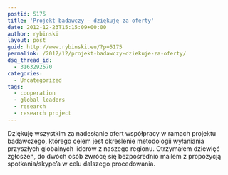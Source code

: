 ```yaml
---
postid: 5175
title: 'Projekt badawczy – dziękuję za oferty'
date: 2012-12-23T15:15:09+00:00
author: rybinski
layout: post
guid: http://www.rybinski.eu/?p=5175
permalink: /2012/12/projekt-badawczy-dziekuje-za-oferty/
dsq_thread_id:
  - 3163292570
categories:
  - Uncategorized
tags:
  - cooperation
  - global leaders
  - research
  - research project
---
```

Dziękuję wszystkim za nadesłanie ofert współpracy w ramach projektu badawczego, którego celem jest określenie metodologii wyłaniania przyszłych globalnych liderów z naszego regionu. Otrzymałem dziewięć zgłoszeń, do dwóch osób zwrócę się bezpośrednio mailem z propozycją spotkania/skype’a w celu dalszego procedowania.

